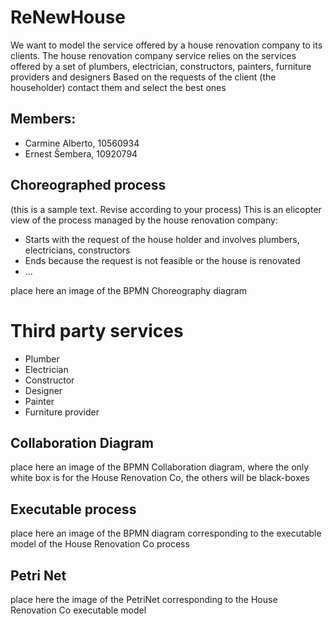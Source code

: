 # ReNewHouse

We want to model the service offered by a house renovation company to its clients. The house renovation company service relies on the services offered by a set of plumbers, electrician, constructors, painters, furniture providers and designers
Based on the requests of the client (the householder) contact them and select the best ones

## Members:

- Carmine Alberto, 10560934
- Ernest Šembera, 10920794

## Choreographed process

(this is a sample text. Revise according to your process)
This is an elicopter view of the process managed by the house renovation company:

- Starts with the request of the house holder and involves plumbers, electricians, constructors
- Ends because the request is not feasible or the house is renovated
- ...

place here an image of the BPMN Choreography diagram

# Third party services

- Plumber
- Electrician
- Constructor
- Designer
- Painter
- Furniture provider

## Collaboration Diagram

place here an image of the BPMN Collaboration diagram, where the only white box is for the House Renovation Co, the others will be black-boxes

## Executable process

place here an image of the BPMN diagram corresponding to the executable model of the House Renovation Co process

## Petri Net

place here the image of the PetriNet corresponding to the House Renovation Co executable model
